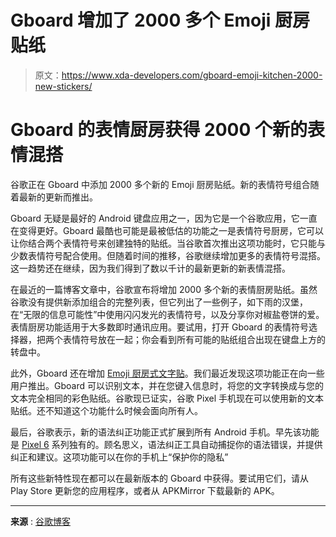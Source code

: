 # Gboard 增加了 2000 多个 Emoji 厨房贴纸

> 原文：<https://www.xda-developers.com/gboard-emoji-kitchen-2000-new-stickers/>

# Gboard 的表情厨房获得 2000 个新的表情混搭

谷歌正在 Gboard 中添加 2000 多个新的 Emoji 厨房贴纸。新的表情符号组合随着最新的更新而推出。

Gboard 无疑是最好的 Android 键盘应用之一，因为它是一个谷歌应用，它一直在变得更好。Gboard 最酷也可能是最被低估的功能之一是表情符号厨房，它可以让你结合两个表情符号来创建独特的贴纸。当谷歌首次推出这项功能时，它只能与少数表情符号配合使用。但随着时间的推移，谷歌继续增加更多的表情符号混搭。这一趋势还在继续，因为我们得到了数以千计的最新更新的新表情混搭。

在最近的一篇博客文章中，谷歌宣布将增加 2000 多个新的表情厨房贴纸。虽然谷歌没有提供新添加组合的完整列表，但它列出了一些例子，如下雨的汉堡，在“无限的信息可能性”中使用闪闪发光的表情符号，以及分享你对椒盐卷饼的爱。表情厨房功能适用于大多数即时通讯应用。要试用，打开 Gboard 的表情符号选择器，把两个表情符号放在一起；你会看到所有可能的贴纸组合出现在键盘上方的转盘中。

此外，Gboard 还在增加 [Emoji 厨房式文字贴](https://www.xda-developers.com/gboard-text-stickers-suggestions/)。我们最近发现这项功能正在向一些用户推出。Gboard 可以识别文本，并在您键入信息时，将您的文字转换成与您的文本完全相同的彩色贴纸。谷歌现已证实，谷歌 Pixel 手机现在可以使用新的文本贴纸。还不知道这个功能什么时候会面向所有人。

最后，谷歌表示，新的语法纠正功能正式扩展到所有 Android 手机。早先该功能是 [Pixel 6](https://www.xda-developers.com/google-pixel-6/) 系列独有的。顾名思义，语法纠正工具自动捕捉你的语法错误，并提供纠正和建议。这项功能可以在你的手机上“保护你的隐私”

所有这些新特性现在都可以在最新版本的 Gboard 中获得。要试用它们，请从 Play Store 更新您的应用程序，或者从 APKMirror 下载最新的 APK。

* * *

**来源** : [谷歌博客](https://blog.google/products/android/new-android-features-March-2022/)